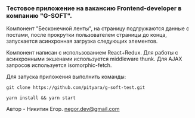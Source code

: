 ### Тестовое приложение на вакансию Frontend-developer в компанию "G-SOFT".

Компонент "Бесконечной ленты", на страницу подгружаются данные с постами, после прокрутки пользователем страницы до конца, запускается асинхронная загрузка следующих элементов.

Компонент написан с использованием React+Redux.
Для работы с асинхронными экшенами используется middleware thunk.
Для AJAX запросов используется isomorphic-fetch.

Для запуска приложения выполнить команды:

```
git clone https://github.com/pityara/g-soft-test.git
```

```
yarn install && yarn start
```


Автор - Никитин Егор. <negor.dev@gmail.com>
